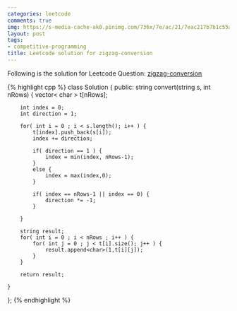 ```yaml
---
categories: leetcode
comments: true
img: https://s-media-cache-ak0.pinimg.com/736x/7e/ac/21/7eac217b7b1c55ab7fd56758e4e181be.jpg
layout: post
tags:
- competitive-programming
title: Leetcode solution for zigzag-conversion
---
```


Following is the solution for Leetcode Question: [zigzag-conversion](https://leetcode.com/problems/zigzag-conversion/)

{% highlight cpp %}
class Solution {
public:
    string convert(string s, int nRows) {
        vector< char > t[nRows];
        
        int index = 0;
        int direction = 1;
        
        for( int i = 0 ; i < s.length(); i++ ) {
            t[index].push_back(s[i]);
            index += direction;
            
            if( direction == 1 ) {
                index = min(index, nRows-1);
            }
            else {
                index = max(index,0);
            }
            
            if( index == nRows-1 || index == 0) {
                direction *= -1;
            }
            
        }
        
        string result;
        for( int i = 0 ; i < nRows ; i++ ) {
            for( int j = 0 ; j < t[i].size(); j++ ) {
                result.append<char>(1,t[i][j]);
            }
        }
        
        return result;
        
    }
};
{% endhighlight %}